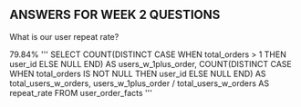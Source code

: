 ## ANSWERS FOR WEEK 2 QUESTIONS
What is our user repeat rate?

79.84%
'''
SELECT 
    COUNT(DISTINCT CASE WHEN total_orders > 1 THEN user_id ELSE NULL END) AS users_w_1plus_order,
    COUNT(DISTINCT CASE WHEN total_orders IS NOT NULL THEN user_id ELSE NULL END) AS total_users_w_orders, 
    users_w_1plus_order / total_users_w_orders AS repeat_rate
FROM user_order_facts
'''